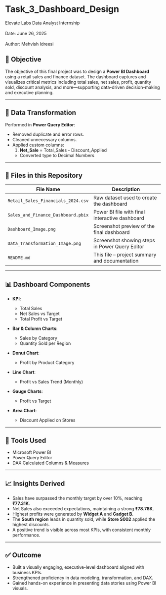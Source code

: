# Task_3_Dashboard_Design   
Elevate Labs Data Analyst Internship
<br>  
Date: June 26, 2025
<br>  
Author: Mehvish Idreesi
<br>  

## 📝 Objective  
The objective of this final project was to design a **Power BI Dashboard** using a retail sales and finance dataset. The dashboard captures and visualizes critical metrics including total sales, net sales, profit, quantity sold, discount analysis, and more—supporting data-driven decision-making and executive planning.

---

## 🧹 Data Transformation  
Performed in **Power Query Editor**:
- Removed duplicate and error rows.
- Cleaned unnecessary columns.
- Applied custom columns:
  1. **Net_Sale** = Total_Sales - Discount_Applied  
  - Converted type to Decimal Numbers

---

## 📁 Files in this Repository

| File Name                         | Description                                        |
|----------------------------------|----------------------------------------------------|
| `Retail_Sales_Financials_2024.csv` | Raw dataset used to create the dashboard         |
| `Sales_and_Finance_Dashboard.pbix` | Power BI file with final interactive dashboard     |
| `Dashboard_Image.png`            | Screenshot preview of the final dashboard          |
| `Data_Transformation_Image.png`  | Screenshot showing steps in Power Query Editor     |
| `README.md`                      | This file – project summary and documentation      |

---

## 📊 Dashboard Components  

- **KPI**:
  - Total Sales
  - Net Sales vs Target
  - Total Profit vs Target

- **Bar & Column Charts**:
  - Sales by Category
  - Quantity Sold per Region

- **Donut Chart**:
  - Profit by Product Category

- **Line Chart**:
  - Profit vs Sales Trend (Monthly)

- **Gauge Charts**:
  - Profit vs Target

- **Area Chart**:
  - Discount Applied on Stores

---

## 🔧 Tools Used  
- Microsoft Power BI  
- Power Query Editor  
- DAX Calculated Columns & Measures  

---

## 📈 Insights Derived  
- Sales have surpassed the monthly target by over 10%, reaching **₹77.31K**.  
- Net Sales also exceeded expectations, maintaining a strong **₹78.78K**.  
- Highest profits were generated by **Widget A** and **Gadget B**.  
- The **South region** leads in quantity sold, while **Store S002** applied the highest discounts.  
- A positive trend is visible across most KPIs, with consistent monthly performance.

---

## ✅ Outcome  
- Built a visually engaging, executive-level dashboard aligned with business KPIs.  
- Strengthened proficiency in data modeling, transformation, and DAX.  
- Gained hands-on experience in presenting data stories using Power BI visuals.

